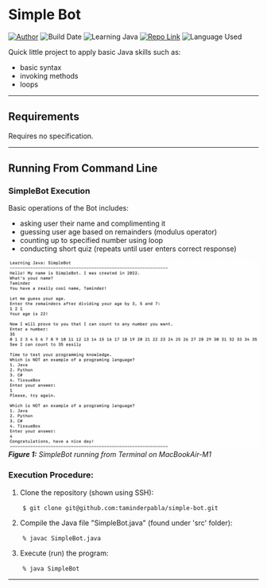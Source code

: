 # Simple Bot
[![Author](https://img.shields.io/badge/author-taminderpabla-9cf.svg)](https://github.com/taminderpabla)
![Build Date](https://img.shields.io/badge/buildDate-July2022-brightgreen.svg)
![Learning Java](https://img.shields.io/badge/learning-Java-red.svg)
[![Repo Link](https://img.shields.io/badge/repo-SimpleBot-black.svg)](https://github.com/taminderpabla/simple-bot)
![Language Used](https://img.shields.io/github/languages/top/taminderpabla/simple-bot)

Quick little project to apply basic Java skills such as:
- basic syntax  
- invoking methods
- loops
***

## Requirements

Requires no specification.
***
## Running From Command Line
### SimpleBot Execution
Basic operations of the Bot includes:
- asking user their name and complimenting it
- guessing user age based on remainders (modulus operator)
- counting up to specified number using loop
- conducting short quiz (repeats until user enters correct response)


![input_image](images/test_terminal.png)
_**Figure 1:** SimpleBot running from Terminal on MacBookAir-M1_
### Execution Procedure:
1. Clone the repository (shown using SSH):
```
    $ git clone git@github.com:taminderpabla/simple-bot.git
```
2. Compile the Java file "SimpleBot.java" (found under 'src' folder):
```
    % javac SimpleBot.java
```
3. Execute (run) the program:
```
    % java SimpleBot
```
***